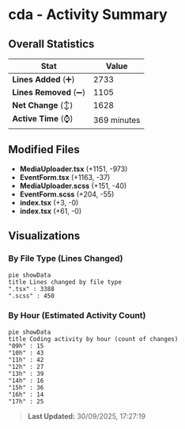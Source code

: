 # cda - Activity Summary 

## Overall Statistics

| Stat                   | Value                                                             |
| ---------------------- | ----------------------------------------------------------------- |
| **Lines Added** (➕)   | 2733                                          |
| **Lines Removed** (➖) | 1105                                        |
| **Net Change** (↕)    | 1628                |
| **Active Time** (⌚)   | 369 minutes |


## Modified Files
- **MediaUploader.tsx** (+1151, -973)
- **EventForm.tsx** (+1163, -37)
- **MediaUploader.scss** (+151, -40)
- **EventForm.scss** (+204, -55)
- **index.tsx** (+3, -0)
- **index.tsx** (+61, -0)

## Visualizations

### By File Type (Lines Changed)

```mermaid
pie showData
title Lines changed by file type
".tsx" : 3388
".scss" : 450
```

### By Hour (Estimated Activity Count)

```mermaid
pie showData
title Coding activity by hour (count of changes)
"09h" : 15
"10h" : 43
"11h" : 42
"12h" : 27
"13h" : 39
"14h" : 16
"15h" : 36
"16h" : 14
"17h" : 25
```


> **Last Updated:** 30/09/2025, 17:27:19